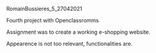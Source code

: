 RomainBussieres_5_27042021

Fourth project with Openclassromms

Assignment was to create a working e-shopping website. 

Appearence is not too relevant, functionalities are.
